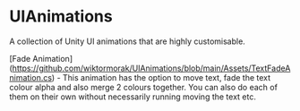 # UIAnimations

A collection of Unity UI animations that are highly customisable.


[Fade Animation] (https://github.com/wiktormorak/UIAnimations/blob/main/Assets/TextFadeAnimation.cs) - This animation has the option to move text, fade the text colour alpha and also merge 2 colours together. You can also do each of them on their own without necessarily running moving the text etc.

